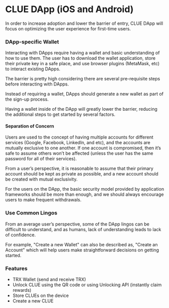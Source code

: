 # CLUE DApp (iOS and Android)
In order to increase adoption and lower the barrier of entry, CLUE DApp will focus on optimizing the user experience for first-time users.

### DApp-specific Wallet
Interacting with DApps require having a wallet and basic understanding of how to use them. The user has to download the wallet application, store their private key in a safe place, and use browser plugins (MetaMask, etc) to interact existing DApps.

The barrier is pretty high considering there are several pre-requisite steps before interacting with DApps.

Instead of requiring a wallet, DApps should generate a new wallet as part of the sign-up process.

Having a wallet inside of the DApp will greatly lower the barrier, reducing the additional steps to get started by several factors.

#### Separation of Concern
Users are used to the concept of having multiple accounts for different services (Google, Facebook, LinkedIn, and etc), and the accounts are mutually exclusive to one another. If one account is compromised, then it’s safe to assume others won’t be affected (unless the user has the same password for all of their services).

From a user’s perspective, it is reasonable to assume that their primary account should be kept as private as possible, and a new account should be created with mutual exclusivity.

For the users on the DApp, the basic security model provided by application frameworks should be more than enough, and we should always encourage users to make frequent withdrawals.

### Use Common Lingos
From an average user’s perspective, some of the DApp lingos can be difficult to understand, and as humans, lack of understanding leads to lack of confidence.

For example, "Create a new Wallet" can also be described as, "Create an Account" which will help users make straightforward decisions on getting started.

### Features
  - TRX Wallet (send and receive TRX)
  - Unlock CLUE using the QR code or using Unlocking API (instantly claim rewards)
  - Store CLUEs on the device
  - Create a new CLUE
